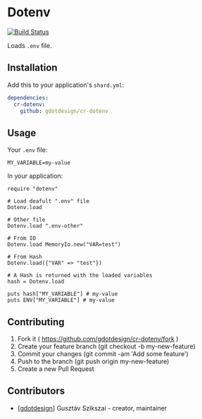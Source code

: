 # Dotenv

[![Build Status](https://travis-ci.org/gdotdesign/cr-dotenv.svg?branch=master)](https://travis-ci.org/gdotdesign/cr-dotenv)

Loads `.env` file.

## Installation


Add this to your application's `shard.yml`:

```yaml
dependencies:
  cr-dotenv:
    github: gdotdesign/cr-dotenv
```


## Usage

Your `.env` file:
```
MY_VARIABLE=my-value
```

In your application:
```crystal
require "dotenv"

# Load deafult ".env" file
Dotenv.load

# Other file
Dotenv.load ".env-other"

# From IO
Dotenv.load MemoryIo.new("VAR=test")

# From Hash
Dotenv.load({"VAR" => "test"})

# A Hash is returned with the loaded variables
hash = Dotenv.load

puts hash["MY_VARIABLE"] # my-value
puts ENV["MY_VARIABLE"] # my-value
```

## Contributing

1. Fork it ( https://github.com/gdotdesign/cr-dotenv/fork )
2. Create your feature branch (git checkout -b my-new-feature)
3. Commit your changes (git commit -am 'Add some feature')
4. Push to the branch (git push origin my-new-feature)
5. Create a new Pull Request

## Contributors

- [[gdotdesign]](https://github.com/[gdotdesign]) Gusztáv Szikszai - creator, maintainer
